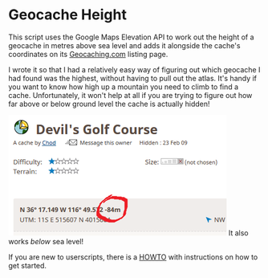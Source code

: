 # Geocache Height

This script uses the Google Maps Elevation API to work out the height of a geocache in metres above sea level and adds it alongside the cache's coordinates on its [Geocaching.com](https://www.geocaching.com/) listing page.

I wrote it so that I had a relatively easy way of figuring out which geocache I had found was the highest, without having to pull out the atlas. It's handy if you want to know how high up a mountain you need to climb to find a cache. Unfortunately, it won't help at all if you are trying to figure out how far above or below ground level the cache is actually hidden!

![Screenshot](images/screenshot.png "Screenshot of Geocache Height active on a cache page")
It also works *below* sea level!

If you are new to userscripts, there is a [HOWTO](https://openuserjs.org/about/Userscript-Beginners-HOWTO) with instructions on how to get started.